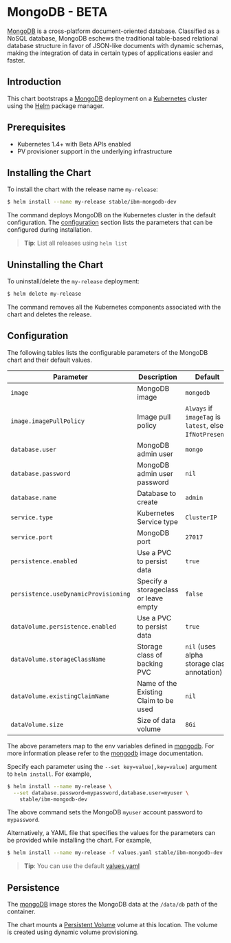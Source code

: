 # MongoDB - BETA

[MongoDB](https://www.mongodb.com/) is a cross-platform document-oriented database. Classified as a NoSQL database, MongoDB eschews the traditional table-based relational database structure in favor of JSON-like documents with dynamic schemas, making the integration of data in certain types of applications easier and faster.

## Introduction

This chart bootstraps a [MongoDB](https://github.ibm.com/tools-for-aps/dsm_on_cloud/tree/master/platform/Kubernetes/IBMCp/Databases/MongoDB) deployment on a [Kubernetes](http://kubernetes.io) cluster using the [Helm](https://helm.sh) package manager.

## Prerequisites

- Kubernetes 1.4+ with Beta APIs enabled
- PV provisioner support in the underlying infrastructure

## Installing the Chart

To install the chart with the release name `my-release`:

```bash
$ helm install --name my-release stable/ibm-mongodb-dev
```

The command deploys MongoDB on the Kubernetes cluster in the default configuration. The [configuration](#configuration) section lists the parameters that can be configured during installation.

> **Tip**: List all releases using `helm list`

## Uninstalling the Chart

To uninstall/delete the `my-release` deployment:

```bash
$ helm delete my-release
```

The command removes all the Kubernetes components associated with the chart and deletes the release.

## Configuration

The following tables lists the configurable parameters of the MongoDB chart and their default values.

|                  Parameter                   |             Description               |                         Default                          |
|----------------------------------------------|---------------------------------------|----------------------------------------------------------|
| `image`                                      | MongoDB image                         | `mongodb`                                                |
| `image.imagePullPolicy`                      | Image pull policy                     | `Always` if `imageTag` is `latest`, else `IfNotPresent`. |
| `database.user`                              | MongoDB admin user                    | `mongo`                                                  |
| `database.password`                          | MongoDB admin user password           | `nil`                                                    |
| `database.name`                              | Database to create                    | `admin`                                                  |
| `service.type`                               | Kubernetes Service type               | `ClusterIP`                                              |
| `service.port`                               | MongoDB port                          | `27017`                                                  |
| `persistence.enabled`                        | Use a PVC to persist data             | `true`                                                   |
| `persistence.useDynamicProvisioning`         | Specify a storageclass or leave empty | `false`                                                  |
| `dataVolume.persistence.enabled`             | Use a PVC to persist data             | `true`                                                   |
| `dataVolume.storageClassName`                | Storage class of backing PVC          | `nil` (uses alpha storage class annotation)              |
| `dataVolume.existingClaimName`               | Name of the Existing Claim to be used | `nil`                                                    |
| `dataVolume.size`                            | Size of data volume                   | `8Gi`                                                    |

The above parameters map to the env variables defined in [mongodb](https://github.ibm.com/tools-for-aps/dsm_on_cloud/tree/master/platform/Kubernetes/IBMCp/Databases/MongoDB). For more information please refer to the [mongodb](https://github.ibm.com/tools-for-aps/dsm_on_cloud/tree/master/platform/Kubernetes/IBMCp/Databases/MongoDB) image documentation.

Specify each parameter using the `--set key=value[,key=value]` argument to `helm install`. For example,

```bash
$ helm install --name my-release \
  --set database.password=mypassword,database.user=myuser \
    stable/ibm-mongodb-dev
```

The above command sets the MongoDB `myuser` account password to `mypassword`. 

Alternatively, a YAML file that specifies the values for the parameters can be provided while installing the chart. For example,

```bash
$ helm install --name my-release -f values.yaml stable/ibm-mongodb-dev
```

> **Tip**: You can use the default [values.yaml](values.yaml)

## Persistence

The [mongoDB](https://github.ibm.com/tools-for-aps/dsm_on_cloud/tree/master/platform/Kubernetes/IBMCp/Databases/MongoDB) image stores the MongoDB data at the `/data/db` path of the container.

The chart mounts a [Persistent Volume](http://kubernetes.io/docs/user-guide/persistent-volumes/) volume at this location. The volume is created using dynamic volume provisioning.
